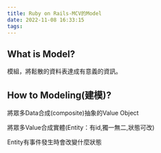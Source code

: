 ```yaml
---
title: Ruby on Rails-MCV的Model
date: 2022-11-08 16:33:15
tags: 
---
```


## What is Model?
模組，將鬆散的資料表達成有意義的資訊。

## How to Modeling(建模)?
將眾多Data合成(composite)抽象的Value Object

將眾多Value合成實體(Entity：有id,獨一無二,狀態可改)

Entity有事件發生時會改變什麼狀態

